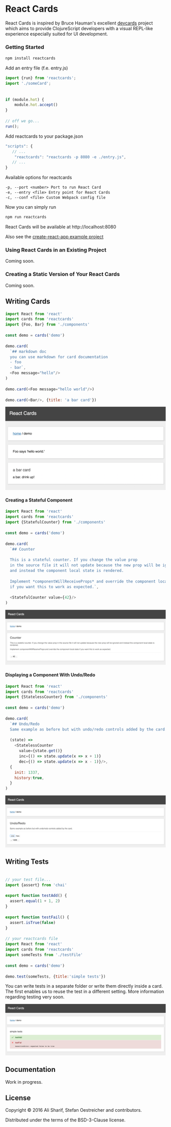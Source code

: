 # React Cards

React Cards is inspired by Bruce Hauman's excellent [devcards](https://github.com/bhauman/devcards) project which aims to provide ClojureScript developers with a visual REPL-like experience especially suited for UI development.

### Getting Started

```javascript
npm install reactcards
```

Add an entry file (f.e. entry.js)

```javascript
import {run} from 'reactcards';
import './someCard';


if (module.hot) {
    module.hot.accept()
}

// off we go...
run();
```

Add reactcards to your package.json

```javascript
"scripts": {
   // ...
    "reactcards": "reactcards -p 8080 -e ./entry.js",
   // ...
}
```

Available options for reactcards 

```
-p, --port <number> Port to run React Card
-e, --entry <file> Entry point for React Cards
-c, --conf <file> Custom Webpack config file
```

Now you can simply run 

```javascript
npm run reactcards
```

React Cards will be available at http://localhost:8080

Also see the [create-react-app example project](https://github.com/steos/reactcards-example/tree/master/create-react-app-example)


### Using React Cards in an Existing Project

Coming soon.

### Creating a Static Version of Your React Cards

Coming soon.

## Writing Cards

```javascript
import React from 'react'
import cards from 'reactcards'
import {Foo, Bar} from './components'

const demo = cards('demo')

demo.card(
  `## markdown doc
  you can use markdown for card documentation
  - foo
  - bar`,
  <Foo message="hello"/>
)

demo.card(<Foo message="hello world"/>)

demo.card(<Bar/>, {title: 'a bar card'})

```

![card](assets/images/component.png)

#### Creating a Stateful Component

```javascript
import React from 'react'
import cards from 'reactcards'
import {StatefulCounter} from './components'

const demo = cards('demo')

demo.card(
  `## Counter

  This is a stateful counter. If you change the value prop
  in the source file it will not update because the new prop will be ignored
  and instead the component local state is rendered.

  Implement *componentWillReceiveProps* and override the component local state
  if you want this to work as expected.`,

  <StatefulCounter value={42}/>
)

```

![card with stateful component](assets/images/component_state.png)

#### Displaying a Component With Undo/Redo


```javascript
import React from 'react'
import cards from 'reactcards'
import {StatelessCounter} from './components'

const demo = cards('demo')

demo.card(
  `## Undo/Redo
  Same example as before but with undo/redo controls added by the card.`,

  (state) =>
    <StatelessCounter
      value={state.get()}
      inc={() => state.update(x => x + 1)}
      dec={() => state.update(x => x - 1)}/>,
  {
    init: 1337,
    history:true,
  }
)

```

![card with stateful component and undo/redo](assets/images/component_state_undo_redo.png)


## Writing Tests

```javascript

// your test file...
import {assert} from 'chai'

export function testAdd() {
  assert.equal(1 + 1, 2)
}

export function testFail() {
  assert.isTrue(false)
}

// your reactcards file
import React from 'react'
import cards from 'reactcards'
import someTests from './testFile'

const demo = cards('demo')

demo.test(someTests, {title:'simple tests'})
```


You can write tests in a separate folder or write them directly inside a card. The first enables us to reuse the test
in a different setting. More information regarding testing very soon.

![test card](assets/images/component_test.png)


## Documentation

Work in progress.

## License

Copyright © 2016 Ali Sharif, Stefan Oestreicher and contributors.

Distributed under the terms of the BSD-3-Clause license.
